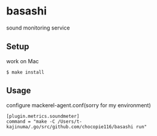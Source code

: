 # basashi

sound monitoring service

## Setup

work on Mac
```
$ make install
```

## Usage

configure mackerel-agent.conf(sorry for my environment)
```
[plugin.metrics.soundmeter]
command = "make -C /Users/t-kajinuma/.go/src/github.com/chocopie116/basashi run"

```

